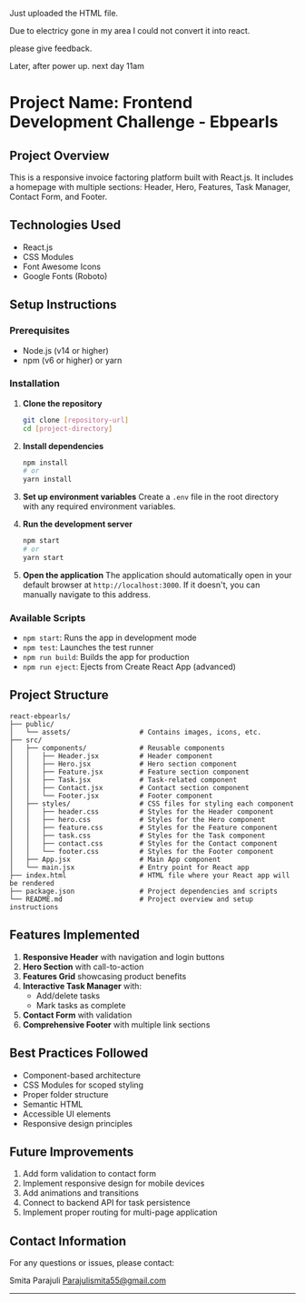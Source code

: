 Just uploaded the HTML file.

Due to electricy gone in my area I could not convert it into react. 

please give feedback.

Later, after power up. next day 11am

# Project Name: Frontend Development Challenge - Ebpearls

## Project Overview
This is a responsive invoice factoring platform built with React.js. It includes a homepage with multiple sections: Header, Hero, Features, Task Manager, Contact Form, and Footer.

## Technologies Used
- React.js
- CSS Modules
- Font Awesome Icons
- Google Fonts (Roboto)

## Setup Instructions

### Prerequisites
- Node.js (v14 or higher)
- npm (v6 or higher) or yarn

### Installation

1. **Clone the repository**
   ```bash
   git clone [repository-url]
   cd [project-directory]
   ```

2. **Install dependencies**
   ```bash
   npm install
   # or
   yarn install
   ```

3. **Set up environment variables**
   Create a `.env` file in the root directory with any required environment variables.

4. **Run the development server**
   ```bash
   npm start
   # or
   yarn start
   ```

5. **Open the application**
   The application should automatically open in your default browser at `http://localhost:3000`. If it doesn't, you can manually navigate to this address.

### Available Scripts

- `npm start`: Runs the app in development mode
- `npm test`: Launches the test runner
- `npm run build`: Builds the app for production
- `npm run eject`: Ejects from Create React App (advanced)

## Project Structure

```
react-ebpearls/
├── public/
│   └── assets/                 # Contains images, icons, etc.
├── src/
│   ├── components/             # Reusable components
│   │   ├── Header.jsx          # Header component
│   │   ├── Hero.jsx            # Hero section component
│   │   ├── Feature.jsx         # Feature section component
│   │   ├── Task.jsx            # Task-related component
│   │   ├── Contact.jsx         # Contact section component
│   │   └── Footer.jsx          # Footer component
│   ├── styles/                 # CSS files for styling each component
│   │   ├── header.css          # Styles for the Header component
│   │   ├── hero.css            # Styles for the Hero component
│   │   ├── feature.css         # Styles for the Feature component
│   │   ├── task.css            # Styles for the Task component
│   │   ├── contact.css         # Styles for the Contact component
│   │   └── footer.css          # Styles for the Footer component
│   ├── App.jsx                 # Main App component
│   └── main.jsx                # Entry point for React app
├── index.html                  # HTML file where your React app will be rendered
├── package.json                # Project dependencies and scripts
└── README.md                   # Project overview and setup instructions

```

## Features Implemented

1. **Responsive Header** with navigation and login buttons
2. **Hero Section** with call-to-action
3. **Features Grid** showcasing product benefits
4. **Interactive Task Manager** with:
   - Add/delete tasks
   - Mark tasks as complete
5. **Contact Form** with validation
6. **Comprehensive Footer** with multiple link sections

## Best Practices Followed

- Component-based architecture
- CSS Modules for scoped styling
- Proper folder structure
- Semantic HTML
- Accessible UI elements
- Responsive design principles

## Future Improvements

1. Add form validation to contact form
2. Implement responsive design for mobile devices
3. Add animations and transitions
4. Connect to backend API for task persistence
5. Implement proper routing for multi-page application

## Contact Information

For any questions or issues, please contact:

Smita Parajuli
Parajulismita55@gmail.com


---
